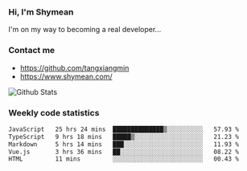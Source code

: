### Hi, I'm Shymean

I'm on my way to becoming a real developer...

### Contact me

- <https://github.com/tangxiangmin>
- <https://www.shymean.com/>

![Github Stats](https://github-readme-stats.vercel.app/api?username=tangxiangmin&show_icons=true&theme=dark)


###  Weekly code statistics

<!--START_SECTION:waka-->

```txt
JavaScript   25 hrs 24 mins  ██████████████▒░░░░░░░░░░   57.93 %
TypeScript   9 hrs 18 mins   █████▒░░░░░░░░░░░░░░░░░░░   21.23 %
Markdown     5 hrs 14 mins   ███░░░░░░░░░░░░░░░░░░░░░░   11.93 %
Vue.js       3 hrs 36 mins   ██░░░░░░░░░░░░░░░░░░░░░░░   08.22 %
HTML         11 mins         ░░░░░░░░░░░░░░░░░░░░░░░░░   00.43 %
```

<!--END_SECTION:waka-->